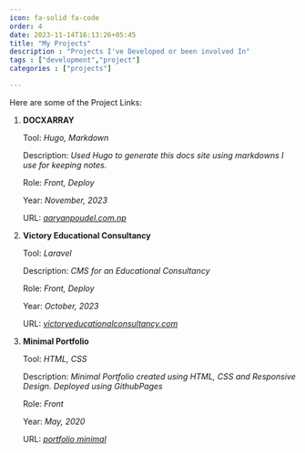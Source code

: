 ```yaml
---
icon: fa-solid fa-code
order: 4
date: 2023-11-14T16:13:26+05:45
title: "My Projects"
description : "Projects I've Developed or been involved In"
tags : ["development","project"]
categories : ["projects"]

---
```


Here are some of the Project Links:

1. **DOCXARRAY**

    Tool: _Hugo, Markdown_

    Description: _Used Hugo to generate this docs site using markdowns I use for keeping notes._
    
    Role: _Front, Deploy_

    Year: _November, 2023_

    URL: _[aaryanpoudel.com.np](https://aaryanpoudel.com.np)_

1. **Victory Educational Consultancy**

    Tool: _Laravel_

    Description: _CMS for an Educational Consultancy_
    
    Role: _Front, Deploy_

    Year: _October, 2023_

    URL: _[victoryeducationalconsultancy.com](https://victoryeducationalconsultancy.com)_

1. **Minimal Portfolio**

    Tool: _HTML, CSS_

    Description: _Minimal Portfolio created using HTML, CSS and Responsive Design. Deployed using GithubPages_
    
    Role: _Front_

    Year: _May, 2020_

    URL: _[portfolio minimal](https://aaryanpoudel.github.io/portfoliominimal/)_